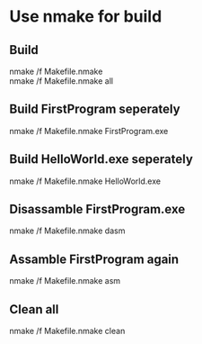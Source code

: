 # Use nmake for build

## Build 
nmake /f Makefile.nmake  
nmake /f Makefile.nmake all  

## Build FirstProgram seperately
nmake /f Makefile.nmake FirstProgram.exe

## Build HelloWorld.exe seperately
nmake /f Makefile.nmake HelloWorld.exe

## Disassamble FirstProgram.exe
nmake /f Makefile.nmake dasm

## Assamble FirstProgram again
nmake /f Makefile.nmake asm

## Clean all
nmake /f Makefile.nmake clean
